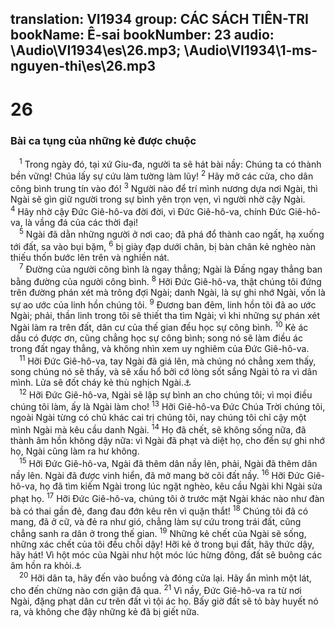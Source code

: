translation: VI1934
group: CÁC SÁCH TIÊN-TRI
bookName: Ê-sai 
bookNumber: 23
audio: \Audio\VI1934\es\26.mp3; \Audio\VI1934\1-ms-nguyen-thi\es\26.mp3
-------

<div class="title"><h1>26</h1><h3>Bài ca tụng của những kẻ được chuộc</h3></div>
<span class="verse es_26_1"> <sup>1</sup> Trong ngày đó, tại xứ Giu-đa, người ta sẽ hát bài nầy: Chúng ta có thành bền vững! Chúa lấy sự cứu làm tường làm lũy! </span>
<span class="verse es_26_2"><sup>2</sup> Hãy mở các cửa, cho dân công bình trung tín vào đó! </span>
<span class="verse es_26_3"><sup>3</sup> Người nào để trí mình nương dựa nơi Ngài, thì Ngài sẽ gìn giữ người trong sự bình yên trọn vẹn, vì người nhờ cậy Ngài. </span>
<span class="verse es_26_4"><sup>4</sup> Hãy nhờ cậy Đức Giê-hô-va đời đời, vì Đức Giê-hô-va, chính Đức Giê-hô-va, là vầng đá của các thời đại! <br/></span>
<span class="verse es_26_5"> <sup>5</sup> Ngài đã dằn những người ở nơi cao; đã phá đổ thành cao ngất, hạ xuống tới đất, sa vào bụi bặm, </span>
<span class="verse es_26_6"><sup>6</sup> bị giày đạp dưới chân, bị bàn chân kẻ nghèo nàn thiếu thốn bước lên trên và nghiền nát. <br/></span>
<span class="verse es_26_7"> <sup>7</sup> Đường của người công bình là ngay thẳng; Ngài là Đấng ngay thẳng ban bằng đường của người công bình. </span>
<span class="verse es_26_8"><sup>8</sup> Hỡi Đức Giê-hô-va, thật chúng tôi đứng trên đường phán xét mà trông đợi Ngài; danh Ngài, là sự ghi nhớ Ngài, vốn là sự ao ước của linh hồn chúng tôi. </span>
<span class="verse es_26_9"><sup>9</sup> Đương ban đêm, linh hồn tôi đã ao ước Ngài; phải, thần linh trong tôi sẽ thiết tha tìm Ngài; vì khi những sự phán xét Ngài làm ra trên đất, dân cư của thế gian đều học sự công bình. </span>
<span class="verse es_26_10"><sup>10</sup> Kẻ ác dầu có được ơn, cũng chẳng học sự công bình; song nó sẽ làm điều ác trong đất ngay thẳng, và không nhìn xem uy nghiêm của Đức Giê-hô-va. <br/></span>
<span class="verse es_26_11"> <sup>11</sup> Hỡi Đức Giê-hô-va, tay Ngài đã giá lên, mà chúng nó chẳng xem thấy, song chúng nó sẽ thấy, và sẽ xấu hổ bởi cớ lòng sốt sắng Ngài tỏ ra vì dân mình. Lửa sẽ đốt cháy kẻ thù nghịch Ngài.<a data-toggle="tooltip" data-placement="bottom" title="He 10:27">⚓</a><br/></span>
<span class="verse es_26_12"> <sup>12</sup> Hỡi Đức Giê-hô-va, Ngài sẽ lập sự bình an cho chúng tôi; vì mọi điều chúng tôi làm, ấy là Ngài làm cho! </span>
<span class="verse es_26_13"><sup>13</sup> Hỡi Giê-hô-va Đức Chúa Trời chúng tôi, ngoài Ngài từng có chủ khác cai trị chúng tôi, nay chúng tôi chỉ cậy một mình Ngài mà kêu cầu danh Ngài. </span>
<span class="verse es_26_14"><sup>14</sup> Họ đã chết, sẽ không sống nữa, đã thành âm hồn không dậy nữa: vì Ngài đã phạt và diệt họ, cho đến sự ghi nhớ họ, Ngài cũng làm ra hư không. <br/></span>
<span class="verse es_26_15"> <sup>15</sup> Hỡi Đức Giê-hô-va, Ngài đã thêm dân nầy lên, phải, Ngài đã thêm dân nầy lên. Ngài đã được vinh hiển, đã mở mang bờ cõi đất nầy. </span>
<span class="verse es_26_16"><sup>16</sup> Hỡi Đức Giê-hô-va, họ đã tìm kiếm Ngài trong lúc ngặt nghèo, kêu cầu Ngài khi Ngài sửa phạt họ. </span>
<span class="verse es_26_17"><sup>17</sup> Hỡi Đức Giê-hô-va, chúng tôi ở trước mặt Ngài khác nào như đàn bà có thai gần đẻ, đang đau đớn kêu rên vì quặn thắt! </span>
<span class="verse es_26_18"><sup>18</sup> Chúng tôi đã có mang, đã ở cữ, và đẻ ra như gió, chẳng làm sự cứu trong trái đất, cũng chẳng sanh ra dân ở trong thế gian. </span>
<span class="verse es_26_19"><sup>19</sup> Những kẻ chết của Ngài sẽ sống, những xác chết của tôi đều chỗi dậy! Hỡi kẻ ở trong bụi đất, hãy thức dậy, hãy hát! Vì hột móc của Ngài như hột móc lúc hừng đông, đất sẽ buông các âm hồn ra khỏi.<a data-toggle="tooltip" data-placement="bottom" title="Da 12:2">⚓</a><br/></span>
<span class="verse es_26_20"> <sup>20</sup> Hỡi dân ta, hãy đến vào buồng và đóng cửa lại. Hãy ẩn mình một lát, cho đến chừng nào cơn giận đã qua. </span>
<span class="verse es_26_21"><sup>21</sup> Vì nầy, Đức Giê-hô-va ra từ nơi Ngài, đặng phạt dân cư trên đất vì tội ác họ. Bấy giờ đất sẽ tỏ bày huyết nó ra, và không che đậy những kẻ đã bị giết nữa. <br/></span>
